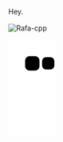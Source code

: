 Hey.


<img align="center" alt="Rafa-cpp" height="50" width="50" src="https://cdn.jsdelivr.net/gh/devicons/devicon/icons/c/c-original.svg" />

![snake gif](https://github.com/educhagas00/educhagas00/blob/output/github-contribution-grid-snake.svg)

